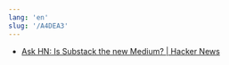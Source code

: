 ```yaml
---
lang: 'en'
slug: '/A4DEA3'
---
```


- [Ask HN: Is Substack the new Medium? | Hacker News](https://news.ycombinator.com/item?id=33137417)